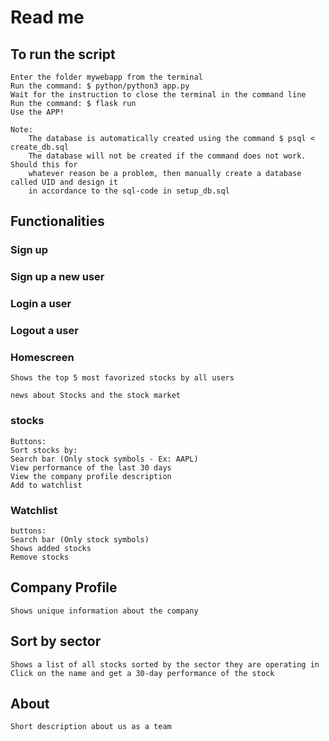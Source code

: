 # Read me

## To run the script

    Enter the folder mywebapp from the terminal
    Run the command: $ python/python3 app.py
    Wait for the instruction to close the terminal in the command line
    Run the command: $ flask run
    Use the APP!

    Note:
        The database is automatically created using the command $ psql < create_db.sql
        The database will not be created if the command does not work. Should this for
        whatever reason be a problem, then manually create a database called UID and design it
        in accordance to the sql-code in setup_db.sql

## Functionalities

### Sign up

### Sign up a new user

### Login a user

### Logout a user

### Homescreen

    Shows the top 5 most favorized stocks by all users

    news about Stocks and the stock market

### stocks

    Buttons:
    Sort stocks by:
    Search bar (Only stock symbols - Ex: AAPL)
    View performance of the last 30 days
    View the company profile description
    Add to watchlist

### Watchlist

    buttons:
    Search bar (Only stock symbols)
    Shows added stocks
    Remove stocks

## Company Profile

    Shows unique information about the company

## Sort by sector

    Shows a list of all stocks sorted by the sector they are operating in
    Click on the name and get a 30-day performance of the stock

## About

    Short description about us as a team
